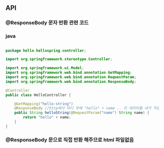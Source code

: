 ## API
### @ResponseBody 문자 반환 관련 코드

### java
```java 

package hello.hellospring.controller;

import org.springframework.stereotype.Controller;

import org.springframework.ui.Model;
import org.springframework.web.bind.annotation.GetMapping;
import org.springframework.web.bind.annotation.RequestParam;
import org.springframework.web.bind.annotation.ResponseBody;

@Controller
public class HelloController {

    @GetMapping("hello-string")
    @ResponseBody //http에서 바디 부에 "hello" + name .. 이 데이터를 내가 직접 넣어주겠다
    public String helloString(@RequestParam("name") String name) {
        return "hello" + name;
    }
}
```
### @ResponseBody 문으로 직접 반환 해주므로 html 파일없음 
